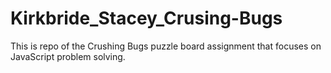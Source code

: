# Kirkbride_Stacey_Crusing-Bugs
This is repo of the Crushing Bugs puzzle board assignment that focuses on JavaScript problem solving.

